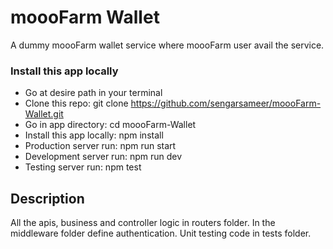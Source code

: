 # moooFarm Wallet
A dummy moooFarm wallet service where moooFarm user avail the service.

### Install this app locally
* Go at desire path in your terminal
* Clone this repo: git clone https://github.com/sengarsameer/moooFarm-Wallet.git
* Go in app directory: cd moooFarm-Wallet
* Install this app locally: npm install
* Production server run: npm run start
* Development server run: npm run dev
* Testing server run: npm test

## Description
All the apis, business and controller logic in routers folder. In the middleware folder define authentication. Unit testing code in tests folder.
